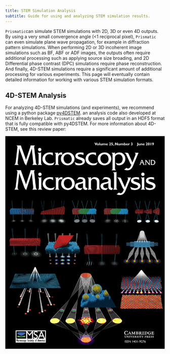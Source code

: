 ```yaml
---
title: STEM Simulation Analysis
subtitle: Guide for using and analyzing STEM simulation results.
---
```


`Prismatic`can simulate STEM simulations with 2D, 3D or even 4D outputs. By using a very small convergence angle (<1 reciprocal pixel), `Prismatic` can even simulate plane wave propagation, for example in diffraction pattern simulations. When performing 2D or 3D incoherent image simulations such as BF, ABF or ADF images, the outputs often require additional processing such as applying source size broading, and 2D Differential phase contrast (DPC) simulations require phase reconstruction. And finally, 4D-STEM simulations require a significant amount of additional processing for various experiments.  This page will eventually contain detailed information for working with various STEM simulation formats.

## 4D-STEM Analysis

For analyzing 4D-STEM simulations (and experiments), we recommend using a python package [py4DSTEM](https://github.com/py4dstem/py4DSTEM). an analysis code also developed at NCEM in Berkeley Lab. `Prismatic` already saves all output in an HDF5 format that is fully compatible with py4DSTEM. For more information about 4D-STEM, see this review paper:



[<img src="/img/STEMinfo/4DSTEM_review_cover.jpg">](https://www.cambridge.org/core/journals/microscopy-and-microanalysis/article/fourdimensional-scanning-transmission-electron-microscopy-4dstem-from-scanning-nanodiffraction-to-ptychography-and-beyond/A7E922A2C5BFD7FD3F208C537B872B7A#fndtn-information)





